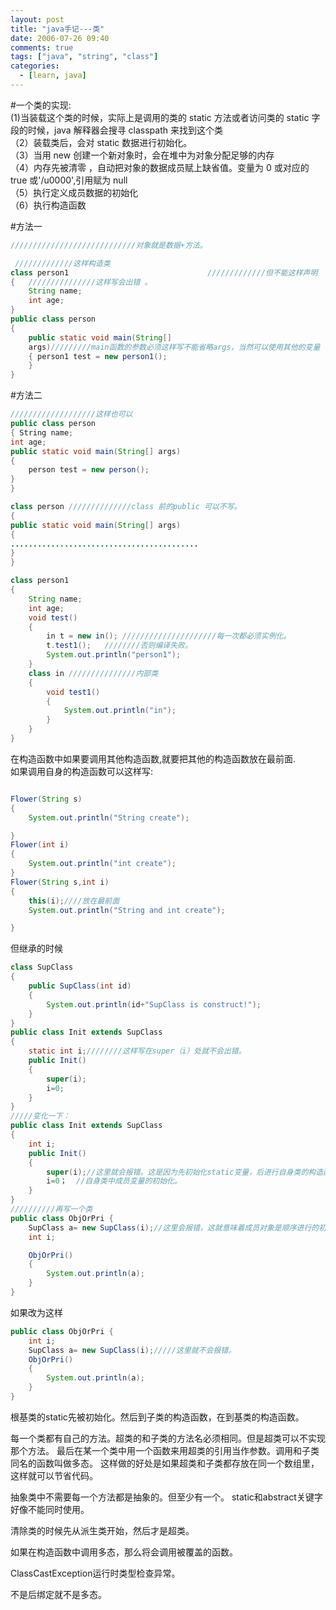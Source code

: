 ```yaml
---
layout: post
title: "java手记---类"
date: 2006-07-26 09:40
comments: true
tags: ["java", "string", "class"]
categories:
  - [learn, java]
---
```


#一个类的实现:  
(1)当装载这个类的时候，实际上是调用的类的 static 方法或者访问类的 static 字段的时候，java 解释器会搜寻 classpath 来找到这个类  
（2）装载类后，会对 static 数据进行初始化。  
（3）当用 new 创建一个新对象时，会在堆中为对象分配足够的内存  
（4）内存先被清零 ，自动把对象的数据成员赋上缺省值。变量为 0 或对应的 true 或'/u0000',引用赋为 null  
（5）执行定义成员数据的初始化  
（6）执行构造函数

#方法一

```java
////////////////////////////对象就是数据+方法。

 /////////////这样构造类
class person1                               /////////////但不能这样声明  public class person1
{   ///////////////这样写会出错 。
    String name;
    int age;
}
public class person
{
    public static void main(String[]
    args)/////////main函数的参数必须这样写不能省略args，当然可以使用其他的变量
    { person1 test = new person1();
    }
}
```

#方法二

```java
///////////////////这样也可以
public class person
{ String name;
int age;
public static void main(String[] args)
{ 
    person test = new person();
}
}

class person //////////////class 前的public 可以不写。
{
public static void main(String[] args)
{
..........................................
}
}

class person1
{
    String name;
    int age;
    void test()
    {
        in t = new in(); /////////////////////每一次都必须实例化。
        t.test1();   ////////否则编译失败。
        System.out.println("person1");
    }
    class in ///////////////内部类
    {
        void test1()
        {
            System.out.println("in");
        }
    }
}
```

在构造函数中如果要调用其他构造函数,就要把其他的构造函数放在最前面.  
如果调用自身的构造函数可以这样写:

```java

Flower(String s)  
{  
    System.out.println("String create");

}  
Flower(int i)  
{  
    System.out.println("int create");  
}  
Flower(String s,int i)  
{  
    this(i);////放在最前面  
    System.out.println("String and int create");

}

```


但继承的时候
```java
class SupClass
{
    public SupClass(int id)
    {
        System.out.println(id+"SupClass is construct!");
    }
}
public class Init extends SupClass
{
    static int i;////////这样写在super（i）处就不会出错。
    public Init()
    {
        super(i);
        i=0;
    }
}
/////变化一下：
public class Init extends SupClass
{
    int i;
    public Init()
    {
        super(i);//这里就会报错。这是因为先初始化static变量，后进行自身类的构造函数调用，后调用基类构造函数，再进行
        i=0；  //自身类中成员变量的初始化。
    }
}
//////////再写一个类
public class ObjOrPri {
    SupClass a= new SupClass(i);//这里会报错，这就意味着成员对象是顺序进行的初始化。
    int i;

    ObjOrPri()
    {
        System.out.println(a);
    }
}
```

如果改为这样
```java
public class ObjOrPri {
    int i;
    SupClass a= new SupClass(i);/////这里就不会报错。
    ObjOrPri()
    {
        System.out.println(a);
    }
}
```


根基类的static先被初始化。然后到子类的构造函数，在到基类的构造函数。

每一个类都有自己的方法。超类的和子类的方法名必须相同。但是超类可以不实现那个方法。
最后在某一个类中用一个函数来用超类的引用当作参数。调用和子类同名的函数叫做多态。
这样做的好处是如果超类和子类都存放在同一个数组里，这样就可以节省代码。

抽象类中不需要每一个方法都是抽象的。但至少有一个。
static和abstract关键字好像不能同时使用。

清除类的时候先从派生类开始，然后才是超类。

如果在构造函数中调用多态，那么将会调用被覆盖的函数。

ClassCastException运行时类型检查异常。

不是后绑定就不是多态。

